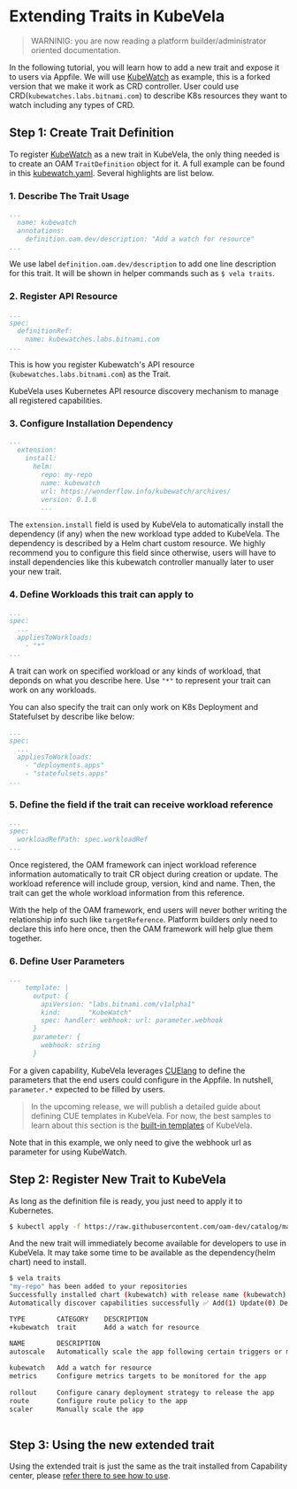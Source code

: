 # Extending Traits in KubeVela

> WARNINIG: you are now reading a platform builder/administrator oriented documentation.

In the following tutorial, you will learn how to add a new trait and expose it to users via Appfile.
We will use [KubeWatch](https://github.com/wonderflow/kubewatch) as example, this is a forked version
that we make it work as CRD controller. User could use CRD(`kubewatches.labs.bitnami.com`) to describe K8s resources they
want to watch including any types of CRD.

## Step 1: Create Trait Definition

To register [KubeWatch](https://github.com/wonderflow/kubewatch) as a new trait in KubeVela,
the only thing needed is to create an OAM `TraitDefinition` object for it.
A full example can be found in this [kubewatch.yaml](https://github.com/oam-dev/catalog/blob/master/registry/kubewatch.yaml).
Several highlights are list below.

### 1. Describe The Trait Usage

```yaml
...
  name: kubewatch
  annotations:
    definition.oam.dev/description: "Add a watch for resource"
...
```

We use label `definition.oam.dev/description` to add one line description for this trait.
It will be shown in helper commands such as `$ vela traits`.

### 2. Register API Resource

```yaml
...
spec:
  definitionRef:
    name: kubewatches.labs.bitnami.com
...
```

This is how you register Kubewatch's API resource (`kubewatches.labs.bitnami.com`) as the Trait.


KubeVela uses Kubernetes API resource discovery mechanism to manage all registered capabilities.


### 3. Configure Installation Dependency

```yaml
...
  extension:
    install:
      helm:
        repo: my-repo
        name: kubewatch
        url: https://wonderflow.info/kubewatch/archives/
        version: 0.1.0
        ...
```

The `extension.install` field is used by KubeVela to automatically install the dependency (if any) when the new workload
type added to KubeVela. The dependency is described by a Helm chart custom resource.
We highly recommend you to configure this field since otherwise,
users will have to install dependencies like this kubewatch controller manually later to user your new trait.

### 4. Define Workloads this trait can apply to

```yaml
...
spec:
  ...
  appliesToWorkloads:
    - "*"
...
```

A trait can work on specified workload or any kinds of workload, that deponds on what you describe here.
Use `"*"` to represent your trait can work on any workloads. 

You can also specify the trait can only work on K8s Deployment and Statefulset by describe like below:

```yaml
...
spec:
  ...
  appliesToWorkloads:
    - "deployments.apps"
    - "statefulsets.apps"
...
``` 

### 5. Define the field if the trait can receive workload reference

```yaml
...
spec:
  workloadRefPath: spec.workloadRef
...
```

Once registered, the OAM framework can inject workload reference information automatically to trait CR object during creation or update.
The workload reference will include group, version, kind and name. Then, the trait can get the whole workload information
from this reference.

With the help of the OAM framework, end users will never bother writing the relationship info such like `targetReference`.
Platform builders only need to declare this info here once, then the OAM framework will help glue them together.

### 6. Define User Parameters

```yaml
...
    template: |
      output: {
        apiVersion: "labs.bitnami.com/v1alpha1"
        kind:       "KubeWatch"
        spec: handler: webhook: url: parameter.webhook
      }
      parameter: {
        webhook: string
      }
 ```

For a given capability, KubeVela leverages [CUElang](https://github.com/cuelang/cue/blob/master/doc/tutorial/kubernetes/README.md)
to define the parameters that the end users could configure in the Appfile.
In nutshell, `parameter.*` expected to be filled by users. 

> In the upcoming release, we will publish a detailed guide about defining CUE templates in KubeVela.
> For now, the best samples to learn about this section is the [built-in templates](https://github.com/oam-dev/kubevela/tree/master/hack/vela-templates) of KubeVela.

Note that in this example, we only need to give the webhook url as parameter for using KubeWatch.

## Step 2: Register New Trait to KubeVela

As long as the definition file is ready, you just need to apply it to Kubernetes.

```bash
$ kubectl apply -f https://raw.githubusercontent.com/oam-dev/catalog/master/registry/kubewatch.yaml
```

And the new trait will immediately become available for developers to use in KubeVela.
It may take some time to be available as the dependency(helm chart) need to install.

```bash
$ vela traits
"my-repo" has been added to your repositories
Successfully installed chart (kubewatch) with release name (kubewatch)
Automatically discover capabilities successfully ✅ Add(1) Update(0) Delete(0)

TYPE      	CATEGORY	DESCRIPTION
+kubewatch	trait   	Add a watch for resource

NAME     	DESCRIPTION                                                      	APPLIES TO
autoscale	Automatically scale the app following certain triggers or metrics	webservice
         	                                                                 	worker
kubewatch	Add a watch for resource
metrics  	Configure metrics targets to be monitored for the app            	webservice
         	                                                                 	task
rollout  	Configure canary deployment strategy to release the app          	webservice
route    	Configure route policy to the app                                	webservice
scaler   	Manually scale the app                                           	webservice
        	                                                                 	worker
```

## Step 3: Using the new extended trait

Using the extended trait is just the same as the trait installed from Capability center, please [refer there to see how
to use](../developers/cap-center.md#Use-the-newly-installed-capability).
